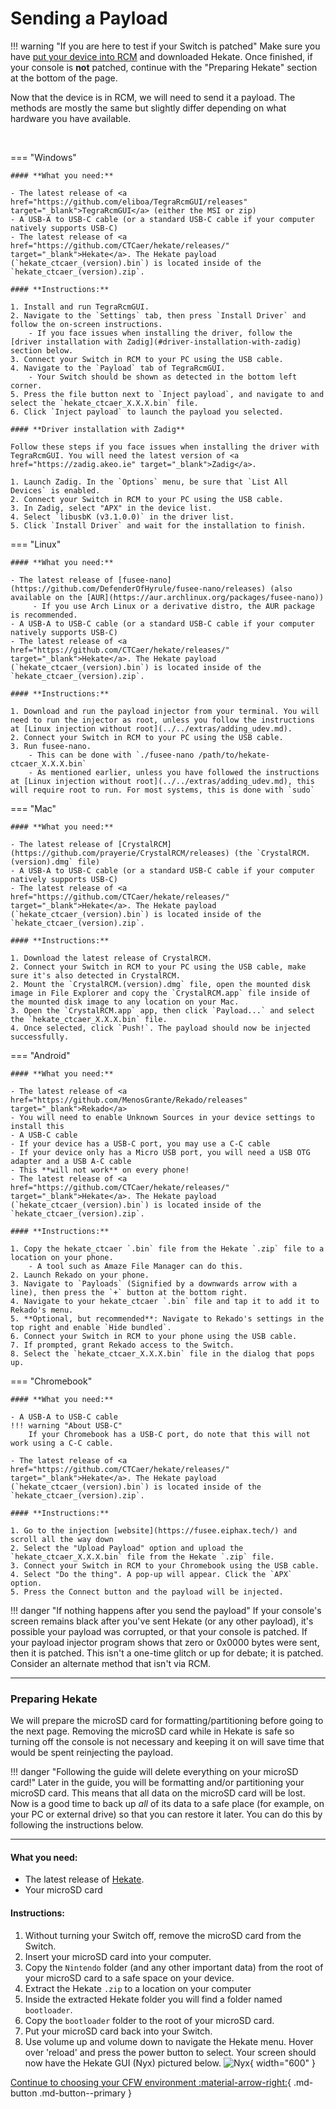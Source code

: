 

# Sending a Payload

!!! warning "If you are here to test if your Switch is patched"
    Make sure you have [put your device into RCM](entering_rcm.md) and downloaded Hekate. Once finished, if your console is **not** patched, continue with the "Preparing Hekate" section at the bottom of the page.


Now that the device is in RCM, we will need to send it a payload. The methods are mostly the same but slightly differ depending on what hardware you have available.

&nbsp;

=== "Windows"

    #### **What you need:**

    - The latest release of <a href="https://github.com/eliboa/TegraRcmGUI/releases" target="_blank">TegraRcmGUI</a> (either the MSI or zip)
    - A USB-A to USB-C cable (or a standard USB-C cable if your computer natively supports USB-C)
    - The latest release of <a href="https://github.com/CTCaer/hekate/releases/" target="_blank">Hekate</a>. The Hekate payload (`hekate_ctcaer_(version).bin`) is located inside of the `hekate_ctcaer_(version).zip`.

    #### **Instructions:**

    1. Install and run TegraRcmGUI.
    2. Navigate to the `Settings` tab, then press `Install Driver` and follow the on-screen instructions.
        - If you face issues when installing the driver, follow the [driver installation with Zadig](#driver-installation-with-zadig) section below.
    3. Connect your Switch in RCM to your PC using the USB cable.
    4. Navigate to the `Payload` tab of TegraRcmGUI.
        - Your Switch should be shown as detected in the bottom left corner.
    5. Press the file button next to `Inject payload`, and navigate to and select the `hekate_ctcaer_X.X.X.bin` file.
    6. Click `Inject payload` to launch the payload you selected.

    #### **Driver installation with Zadig**

    Follow these steps if you face issues when installing the driver with TegraRcmGUI. You will need the latest version of <a href="https://zadig.akeo.ie" target="_blank">Zadig</a>.

    1. Launch Zadig. In the `Options` menu, be sure that `List All Devices` is enabled.
    2. Connect your Switch in RCM to your PC using the USB cable.
    3. In Zadig, select "APX" in the device list.
    4. Select `libusbK (v3.1.0.0)` in the driver list.
    5. Click `Install Driver` and wait for the installation to finish.

=== "Linux"

    #### **What you need:**

    - The latest release of [fusee-nano](https://github.com/DefenderOfHyrule/fusee-nano/releases) (also available on the [AUR](https://aur.archlinux.org/packages/fusee-nano))
         - If you use Arch Linux or a derivative distro, the AUR package is recommended.
    - A USB-A to USB-C cable (or a standard USB-C cable if your computer natively supports USB-C)
    - The latest release of <a href="https://github.com/CTCaer/hekate/releases/" target="_blank">Hekate</a>. The Hekate payload (`hekate_ctcaer_(version).bin`) is located inside of the `hekate_ctcaer_(version).zip`.

    #### **Instructions:**

    1. Download and run the payload injector from your terminal. You will need to run the injector as root, unless you follow the instructions at [Linux injection without root](../../extras/adding_udev.md).
    2. Connect your Switch in RCM to your PC using the USB cable.
    3. Run fusee-nano.
        - This can be done with `./fusee-nano /path/to/hekate-ctcaer_X.X.X.bin`
        - As mentioned earlier, unless you have followed the instructions at [Linux injection without root](../../extras/adding_udev.md), this will require root to run. For most systems, this is done with `sudo`


=== "Mac"

    #### **What you need:**

    - The latest release of [CrystalRCM](https://github.com/prayerie/CrystalRCM/releases) (the `CrystalRCM.(version).dmg` file)
    - A USB-A to USB-C cable (or a standard USB-C cable if your computer natively supports USB-C)
    - The latest release of <a href="https://github.com/CTCaer/hekate/releases/" target="_blank">Hekate</a>. The Hekate payload (`hekate_ctcaer_(version).bin`) is located inside of the `hekate_ctcaer_(version).zip`.

    #### **Instructions:**

    1. Download the latest release of CrystalRCM.
    2. Connect your Switch in RCM to your PC using the USB cable, make sure it's also detected in CrystalRCM.
    2. Mount the `CrystalRCM.(version).dmg` file, open the mounted disk image in File Explorer and copy the `CrystalRCM.app` file inside of the mounted disk image to any location on your Mac.
    3. Open the `CrystalRCM.app` app, then click `Payload...` and select the `hekate_ctcaer_X.X.X.bin` file.
    4. Once selected, click `Push!`. The payload should now be injected successfully.

=== "Android"

    #### **What you need:**

    - The latest release of <a href="https://github.com/MenosGrante/Rekado/releases" target="_blank">Rekado</a>
    - You will need to enable Unknown Sources in your device settings to install this
    - A USB-C cable
    - If your device has a USB-C port, you may use a C-C cable
    - If your device only has a Micro USB port, you will need a USB OTG adapter and a USB A-C cable
    - This **will not work** on every phone!
    - The latest release of <a href="https://github.com/CTCaer/hekate/releases/" target="_blank">Hekate</a>. The Hekate payload (`hekate_ctcaer_(version).bin`) is located inside of the `hekate_ctcaer_(version).zip`.

    #### **Instructions:**

    1. Copy the hekate_ctcaer `.bin` file from the Hekate `.zip` file to a location on your phone.
        - A tool such as Amaze File Manager can do this.
    2. Launch Rekado on your phone.
    3. Navigate to `Payloads` (Signified by a downwards arrow with a line), then press the `+` button at the bottom right.
    4. Navigate to your hekate_ctcaer `.bin` file and tap it to add it to Rekado's menu.
    5. **Optional, but recommended**: Navigate to Rekado's settings in the top right and enable `Hide bundled`.
    6. Connect your Switch in RCM to your phone using the USB cable.
    7. If prompted, grant Rekado access to the Switch.
    8. Select the `hekate_ctcaer_X.X.X.bin` file in the dialog that pops up.

=== "Chromebook"

    #### **What you need:**

    - A USB-A to USB-C cable
    !!! warning "About USB-C"
        If your Chromebook has a USB-C port, do note that this will not work using a C-C cable.

    - The latest release of <a href="https://github.com/CTCaer/hekate/releases/" target="_blank">Hekate</a>. The Hekate payload (`hekate_ctcaer_(version).bin`) is located inside of the `hekate_ctcaer_(version).zip`.

    #### **Instructions:**

    1. Go to the injection [website](https://fusee.eiphax.tech/) and scroll all the way down
    2. Select the "Upload Payload" option and upload the `hekate_ctcaer_X.X.X.bin` file from the Hekate `.zip` file.
    3. Connect your Switch in RCM to your Chromebook using the USB cable.
    4. Select "Do the thing". A pop-up will appear. Click the `APX` option.
    5. Press the Connect button and the payload will be injected.

!!! danger "If nothing happens after you send the payload"
    If your console's screen remains black after you've sent Hekate (or any other payload), it's possible your payload was corrupted, or that your console is patched. If your payload injector program shows that zero or 0x0000 bytes were sent, then it is patched. This isn't a one-time glitch or up for debate; it is patched. Consider an alternate method that isn't via RCM.

-----

### **Preparing Hekate**
We will prepare the microSD card for formatting/partitioning before going to the next page. Removing the microSD card while in Hekate is safe so turning off the console is not necessary and keeping it on will save time that would be spent reinjecting the payload.

!!! danger "Following the guide will delete everything on your microSD card!"
    Later in the guide, you will be formatting and/or partitioning your microSD card. This means that all data on the microSD card will be lost. Now is a good time to back up *all* of its data to a safe place (for example, on your PC or external drive) so that you can restore it later. You can do this by following the instructions below.

-----

#### **What you need:**
- The latest release of <a href="https://github.com/CTCaer/hekate/releases/" target ="_blank">Hekate</a>.
- Your microSD card

#### **Instructions:**
1. Without turning your Switch off, remove the microSD card from the Switch.
2. Insert your microSD card into your computer.
3. Copy the `Nintendo` folder (and any other important data) from the root of your microSD card to a safe space on your device.
4. Extract the Hekate `.zip` to a location on your computer
5. Inside the extracted Hekate folder you will find a folder named `bootloader`.
6. Copy the `bootloader` folder to the root of your microSD card.
7. Put your microSD card back into your Switch.
8. Use volume up and volume down to navigate the Hekate menu. Hover over 'reload' and press the power button to select. Your screen should now have the Hekate GUI (Nyx) pictured below.
![Nyx](../all/img/nyx.bmp){ width="600" }

[Continue to choosing your CFW environment :material-arrow-right:](../all/cfw_environment.md){ .md-button .md-button--primary }
